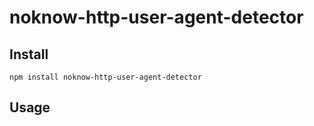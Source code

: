 # noknow-http-user-agent-detector


## Install

```console
npm install noknow-http-user-agent-detector
```


## Usage
